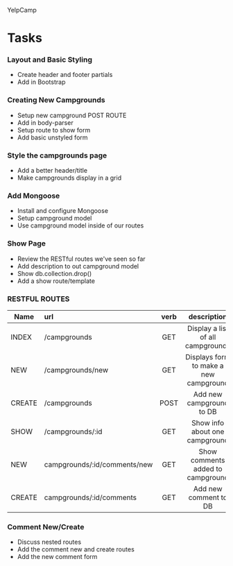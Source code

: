 YelpCamp
# Tasks

### Layout and Basic Styling 
- Create header and footer partials
- Add in Bootstrap


### Creating New Campgrounds
- Setup new campground POST ROUTE
- Add in body-parser
- Setup route to show form
- Add basic unstyled form

### Style the campgrounds page
- Add a better header/title
- Make campgrounds display in a grid

### Add Mongoose 
- Install and configure Mongoose 
- Setup campground model
- Use campground model inside of our routes

### Show Page
- Review the RESTful routes we've seen so far
- Add description to out campground model
- Show db.collection.drop()
- Add a show route/template


### RESTFUL ROUTES

| Name  |     url                            |   verb  |         description                           |
--------|:-----------------------------------|:-------:|:---------------------------------------------:|
INDEX   |   /campgrounds                     |   GET   |   Display a list of all campgrounds           |
NEW     |   /campgrounds/new                 |   GET   |   Displays form to make a new campground      |
CREATE  |   /campgrounds                     |   POST  |   Add new campground to DB                    |
SHOW    |   /campgrounds/:id                 |   GET   |   Show info about one campground              |
NEW     |   campgrounds/:id/comments/new     |   GET   |   Show comments added to campground           |
CREATE  |   campgrounds/:id/comments         |   GET   |   Add new comment to DB                       |





### Comment New/Create
- Discuss nested routes
- Add the comment new and create routes
- Add the new comment form